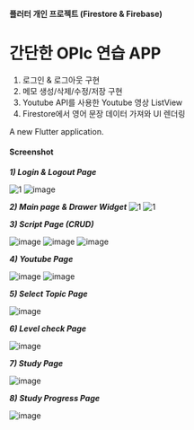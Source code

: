 #### 플러터 개인 프로젝트 (Firestore & Firebase) ####

# 간단한 OPIc 연습 APP #

1) 로그인 & 로그아웃 구현
2) 메모 생성/삭제/수정/저장 구현
3) Youtube API를 사용한 Youtube 영상 ListView
4) Firestore에서 영어 문장 데이터 가져와 UI 렌더링

A new Flutter application.

#### Screenshot ####

_**1) Login & Logout Page**_

![1](https://user-images.githubusercontent.com/45419456/97695632-b1f01180-1ae7-11eb-89b2-d03ac7b62bf0.PNG)
![image](https://user-images.githubusercontent.com/45419456/97695876-1612d580-1ae8-11eb-8d46-b4eb42137ff6.png)


_**2) Main page & Drawer Widget**_
![1](https://user-images.githubusercontent.com/45419456/97695951-2fb41d00-1ae8-11eb-86a1-950af9c4f679.PNG)
![1](https://user-images.githubusercontent.com/45419456/97695993-40649300-1ae8-11eb-80d9-4275b76dfe22.PNG)


_**3) Script Page (CRUD)**_

![image](https://user-images.githubusercontent.com/45419456/97696022-4d818200-1ae8-11eb-986a-76a71f92e7e2.png)
![image](https://user-images.githubusercontent.com/45419456/97696066-596d4400-1ae8-11eb-96d7-941181d85a7b.png)
![image](https://user-images.githubusercontent.com/45419456/97696101-668a3300-1ae8-11eb-8efa-8671007d469e.png)


_**4) Youtube Page**_

![image](https://user-images.githubusercontent.com/45419456/97696132-76a21280-1ae8-11eb-9519-babf17ee404b.png)
![image](https://user-images.githubusercontent.com/45419456/97696173-86b9f200-1ae8-11eb-8deb-8b6852ac3193.png)


_**5) Select Topic Page**_

![image](https://user-images.githubusercontent.com/45419456/97696206-933e4a80-1ae8-11eb-91da-109758fa68c9.png)


_**6) Level check Page**_

![image](https://user-images.githubusercontent.com/45419456/97696229-9e917600-1ae8-11eb-8398-6a4bf2b39968.png)


_**7) Study Page**_

![image](https://user-images.githubusercontent.com/45419456/97696257-a94c0b00-1ae8-11eb-8206-ad6a3d0e014f.png)


_**8) Study Progress Page**_

![image](https://user-images.githubusercontent.com/45419456/97696309-bcf77180-1ae8-11eb-9111-e5420b1d00d4.png)
